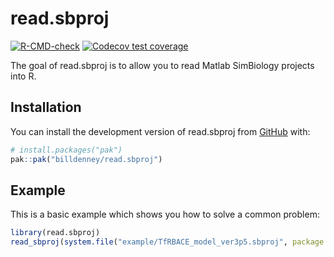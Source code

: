 # read.sbproj

<!-- badges: start -->
[![R-CMD-check](https://github.com/billdenney/read.sbproj/actions/workflows/R-CMD-check.yaml/badge.svg)](https://github.com/billdenney/read.sbproj/actions/workflows/R-CMD-check.yaml)
[![Codecov test coverage](https://codecov.io/gh/billdenney/read.sbproj/graph/badge.svg)](https://app.codecov.io/gh/billdenney/read.sbproj)
<!-- badges: end -->

The goal of read.sbproj is to allow you to read Matlab SimBiology projects into
R.

## Installation

You can install the development version of read.sbproj from [GitHub](https://github.com/) with:

``` r
# install.packages("pak")
pak::pak("billdenney/read.sbproj")
```

## Example

This is a basic example which shows you how to solve a common problem:

``` r
library(read.sbproj)
read_sbproj(system.file("example/TfRBACE_model_ver3p5.sbproj", package = "read.sbproj"))
```
